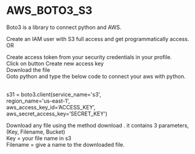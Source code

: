 # AWS_BOTO3_S3

Boto3 is a library to connect python and AWS.

Create an IAM user with S3 full access and get programmatically access. OR
<div>Create access token from your security credentials in your profile.</div>
<div>Click on button Create new access key</div>
<div>Download the file</div>
<div>Goto python and type the below code to connect your aws with python.</div><br>

s31 = boto3.client(service_name='s3',<br>
                   region_name='us-east-1',<br>
                   aws_access_key_id=’ACCESS_KEY’,<br>
                   aws_secret_access_key=’SECRET_KEY')<br>

Download any file using the method download . it contains 3 parameters, (Key, Filename, Bucket)<br>
Key = your file name in s3<br>
Filename = give a name to the downloaded file.

